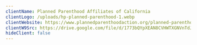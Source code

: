 ```yaml
---
clientName: Planned Parenthood Affiliates of California
clientLogo: /uploads/hp-planned-parenthood-1.webp
clientWebsite: https://www.plannedparenthoodaction.org/planned-parenthood-affiliates-california
clientW9Src: https://drive.google.com/file/d/1773bQYpXEAN8CVHWTXGNVnTdJX9JWoPk/view?usp=sharing
hideClient: false
---
```

